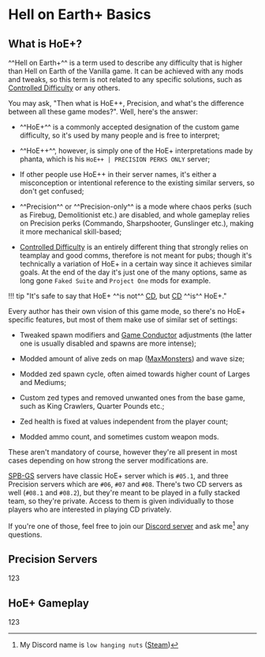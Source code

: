 # Hell on Earth+ Basics

## What is HoE+?

^^Hell on Earth+^^ is a term used to describe any difficulty that is higher than Hell on Earth of the Vanilla game. It can be achieved with any mods and tweaks, so this term is not related to any specific solutions, such as [Controlled Difficulty](https://steamcommunity.com/sharedfiles/filedetails/?id=2513564310) or any others.

You may ask, "Then what is HoE++, Precision, and what's the difference between all these game modes?". Well, here's the answer:

* ^^HoE+^^ is a commonly accepted designation of the custom game difficulty, so it's used by many people and is free to interpret;

* ^^HoE++^^, however, is simply one of the HoE+ interpretations made by phanta, which is his `HoE++ | PRECISION PERKS ONLY` server;

* If other people use HoE++ in their server names, it's either a misconception or intentional reference to the existing similar servers, so don't get confused;

* ^^Precision^^ or ^^Precision-only^^ is a mode where chaos perks (such as Firebug, Demolitionist etc.) are disabled, and whole gameplay relies on Precision perks (Commando, Sharpshooter, Gunslinger etc.), making it more mechanical skill-based;

* [Controlled Difficulty](https://steamcommunity.com/sharedfiles/filedetails/?id=2513564310) is an entirely different thing that strongly relies on teamplay and good comms, therefore is not meant for pubs; though it's technically a variation of HoE+ in a certain way since it achieves similar goals. At the end of the day it's just one of the many options, same as long gone `Faked Suite` and `Project One` mods for example.

!!! tip "It's safe to say that HoE+ ^^is not^^ [CD](https://steamcommunity.com/sharedfiles/filedetails/?id=2513564310), but [CD](https://steamcommunity.com/sharedfiles/filedetails/?id=2513564310) ^^is^^ HoE+."

Every author has their own vision of this game mode, so there's no HoE+ specific features, but most of them make use of similar set of settings:

* Tweaked spawn modifiers and [Game Conductor](https://wiki.killingfloor2.com/index.php?title=Mechanics_(Killing_Floor_2)#Gameplay_-_Game_Conductor) adjustments (the latter one is usually disabled and spawns are more intense);

* Modded amount of alive zeds on map ([MaxMonsters](commands.md#max-monsters)) and wave size;

* Modded zed spawn cycle, often aimed towards higher count of Larges and Mediums;

* Custom zed types and removed unwanted ones from the base game, such as King Crawlers, Quarter Pounds etc.;

* Zed health is fixed at values independent from the player count;

* Modded ammo count, and sometimes custom weapon mods.

These aren't mandatory of course, however they're all present in most cases depending on how strong the server modifications are.

[SPB-GS](https://steamcommunity.com/groups/SPB-GS) servers have classic HoE+ server which is `#05.1`, and three Precision servers which are `#06`, `#07` and `#08`. There's two CD servers as well (`#08.1` and `#08.2`), but they're meant to be played in a fully stacked team, so they're private. Access to them is given individually to those players who are interested in playing CD privately.

If you're one of those, feel free to join our [Discord server](https://discord.gg/zvJMyGKZuv) and ask me[^1] any questions.

## Precision Servers

123

## HoE+ Gameplay

123

[^1]: My Discord name is `low hanging nuts` ([Steam](https://steamcommunity.com/id/ghost_neverbloom/))